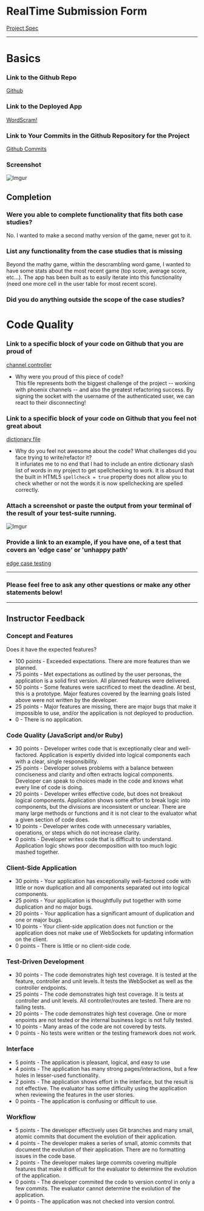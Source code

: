 # RealTime Submission Form
[Project Spec](https://github.com/turingschool/curriculum/blob/master/source/projects/real_time.markdown)

------

# Basics

### Link to the Github Repo
[Github](https://github.com/afg419/frozen-citadel-14380)

### Link to the Deployed App
[WordScram!](https://frozen-citadel-14380.herokuapp.com/)

### Link to Your Commits in the Github Repository for the Project
[Github Commits](https://github.com/afg419/frozen-citadel-14380/commits/master)

### Screenshot 
![Imgur](http://i.imgur.com/k4u6sZL.png?1)

## Completion

### Were you able to complete functionality that fits both case studies?  
  No.  I wanted to make a second mathy version of the game, never got to it.    
### List any functionality from the case studies that is missing  
  Beyond the mathy game, within the descrambling word game, I wanted to have some stats about the most recent game (top score, average score, etc...).  The app has been built as to easily iterate into this functionality (need one more cell in the user table for most recent score).    
### Did you do anything outside the scope of the case studies?

# Code Quality  

### Link to a specific block of your code on Github that you are proud of  
[channel controller](https://github.com/afg419/frozen-citadel-14380/blob/master/web/channels/counter_channel.ex)  
* Why were you proud of this piece of code?  
  This file represents both the biggest challenge of the project -- working with phoenix channels -- and also the greatest refactoring success.  By signing the socket with the username of the authenticated user, we can react to their disconnecting!
    
### Link to a specific block of your code on Github that you feel not great about  
[dictionary file](https://github.com/afg419/frozen-citadel-14380/blob/master/web/static/js/en_US.js)  
  
* Why do you feel not awesome about the code? What challenges did you face trying to write/refactor it?  
It infuriates me to no end that I had to include an entire dictionary slash list of words in my project to get spellchecking to work.  It is absurd that the built in HTML5 `spellcheck = true` property does not allow you to check whether or not  the words it is now spellchecking are spelled correctly.

### Attach a screenshot or paste the output from your terminal of the result of your test-suite running.  
![Imgur](http://i.imgur.com/W12Gxrn.png)

### Provide a link to an example, if you have one, of a test that covers an 'edge case' or 'unhappy path'  
[edge case testing](https://github.com/afg419/frozen-citadel-14380/blob/bc15ee82302e5ca207f79c7ccfc4e4baf1e735a4/test/models/user_test.exs#L17-L38)

-----

### Please feel free to ask any other questions or make any other statements below!


-----

## Instructor Feedback

### Concept and Features

Does it have the expected features?

* 100 points - Exceeded expectations. There are more features than we planned.
* 75 points - Met expectations as outlined by the user personas, the application is a solid first version. All planned features were delivered.
* 50 points - Some features were sacrificed to meet the deadline. At best, this is a prototype. Major features covered by the learning goals listed above were not written by the developer.
* 25 points - Major features are missing, there are major bugs that make it impossible to use, and/or the application is not deployed to production.
* 0 - There is no application.

### Code Quality (JavaScript and/or Ruby)

* 30 points - Developer writes code that is exceptionally clear and well-factored. Application is expertly divided into logical components each with a clear, single responsibility.
* 25 points - Developer solves problems with a balance between conciseness and clarity and often extracts logical components. Developer can speak to choices made in the code and knows what every line of code is doing.
* 20 points - Developer writes effective code, but does not breakout logical components. Application shows some effort to break logic into components, but the divisions are inconsistent or unclear. There are many large methods or functions and it is not clear to the evaluator what a given section of code does.
* 10 points - Developer writes code with unnecessary variables, operations, or steps which do not increase clarity.
* 0 points - Developer writes code that is difficult to understand. Application logic shows poor decomposition with too much logic mashed together.

### Client-Side Application

* 30 points - Your application has exceptionally well-factored code with little or now duplication and all components separated out into logical components.
* 25 points - Your application is thoughtfully put together with some duplication and no major bugs.
* 20 points - Your application has a significant amount of duplication and one or major bugs.
* 10 points - Your client-side application does not function or the application does not make use of WebSockets for updating information on the client.
* 0 points - There is little or no client-side code.

### Test-Driven Development

* 30 points - The code demonstrates high test coverage. It is tested at the feature, controller and unit levels. It tests the WebSocket as well as the controller endpoints.
* 25 points - The code demonstrates high test coverage. It is tests at controller and unit levels. All controller/routes are tested. There are no failing tests.
* 20 points - The code demonstrates high test coverage. One or more enpoints are not tested or the internal business logic is not fully tested.
* 10 points - Many areas of the code are not covered by tests.
* 0 points - No tests were written or the testing framework does not work.

### Interface

* 5 points - The application is pleasant, logical, and easy to use
* 4 points - The application has many strong pages/interactions, but a few holes in lesser-used functionality.
* 2 points - The application shows effort in the interface, but the result is not effective. The evaluator has some difficulty using the application when reviewing the features in the user stories.
* 0 points - The application is confusing or difficult to use.

### Workflow

* 5 points - The developer effectively uses Git branches and many small, atomic commits that document the evolution of their application.
* 4 points - The developer makes a series of small, atomic commits that document the evolution of their application. There are no formatting issues in the code base.
* 2 points - The developer makes large commits covering multiple features that make it difficult for the evaluator to determine the evolution of the application.
* 0 points - The developer commited the code to version control in only a few commits. The evaluator cannot determine the evolution of the application.
* 0 points - The application was not checked into version control.
